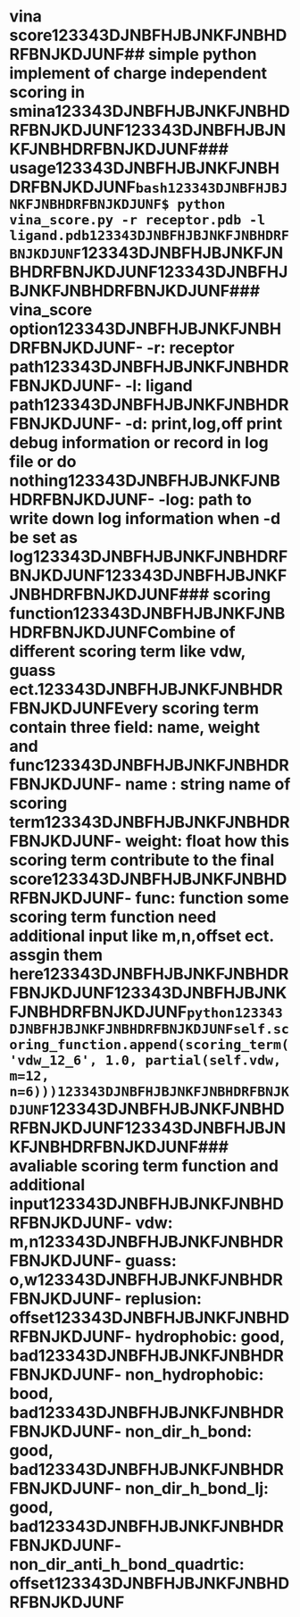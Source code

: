 # vina score123343DJNBFHJBJNKFJNBHDRFBNJKDJUNF## simple python implement of charge independent scoring in smina123343DJNBFHJBJNKFJNBHDRFBNJKDJUNF123343DJNBFHJBJNKFJNBHDRFBNJKDJUNF### usage123343DJNBFHJBJNKFJNBHDRFBNJKDJUNF```bash123343DJNBFHJBJNKFJNBHDRFBNJKDJUNF$ python vina_score.py -r receptor.pdb -l ligand.pdb123343DJNBFHJBJNKFJNBHDRFBNJKDJUNF```123343DJNBFHJBJNKFJNBHDRFBNJKDJUNF123343DJNBFHJBJNKFJNBHDRFBNJKDJUNF### vina_score option123343DJNBFHJBJNKFJNBHDRFBNJKDJUNF- -r: receptor path123343DJNBFHJBJNKFJNBHDRFBNJKDJUNF- -l: ligand path123343DJNBFHJBJNKFJNBHDRFBNJKDJUNF- -d: **print,log,off** print debug information or record in log file or do nothing123343DJNBFHJBJNKFJNBHDRFBNJKDJUNF- -log: path to write down log information when -d be set as log123343DJNBFHJBJNKFJNBHDRFBNJKDJUNF123343DJNBFHJBJNKFJNBHDRFBNJKDJUNF### scoring function123343DJNBFHJBJNKFJNBHDRFBNJKDJUNFCombine of different scoring term like vdw, guass ect.123343DJNBFHJBJNKFJNBHDRFBNJKDJUNFEvery scoring term contain three field: name, weight and func123343DJNBFHJBJNKFJNBHDRFBNJKDJUNF- name : **string** name of scoring term123343DJNBFHJBJNKFJNBHDRFBNJKDJUNF- weight: **float** how this scoring term contribute to the final score123343DJNBFHJBJNKFJNBHDRFBNJKDJUNF- func: **function** some scoring term function need additional input like m,n,offset ect. assgin them here123343DJNBFHJBJNKFJNBHDRFBNJKDJUNF123343DJNBFHJBJNKFJNBHDRFBNJKDJUNF```python123343DJNBFHJBJNKFJNBHDRFBNJKDJUNFself.scoring_function.append(scoring_term('vdw_12_6', 1.0, partial(self.vdw, m=12, n=6)))123343DJNBFHJBJNKFJNBHDRFBNJKDJUNF```123343DJNBFHJBJNKFJNBHDRFBNJKDJUNF123343DJNBFHJBJNKFJNBHDRFBNJKDJUNF### avaliable scoring term function and additional input123343DJNBFHJBJNKFJNBHDRFBNJKDJUNF- vdw: m,n123343DJNBFHJBJNKFJNBHDRFBNJKDJUNF- guass: o,w123343DJNBFHJBJNKFJNBHDRFBNJKDJUNF- replusion: offset123343DJNBFHJBJNKFJNBHDRFBNJKDJUNF- hydrophobic: good, bad123343DJNBFHJBJNKFJNBHDRFBNJKDJUNF- non_hydrophobic: bood, bad123343DJNBFHJBJNKFJNBHDRFBNJKDJUNF- non_dir_h_bond: good, bad123343DJNBFHJBJNKFJNBHDRFBNJKDJUNF- non_dir_h_bond_lj: good, bad123343DJNBFHJBJNKFJNBHDRFBNJKDJUNF- non_dir_anti_h_bond_quadrtic: offset123343DJNBFHJBJNKFJNBHDRFBNJKDJUNF